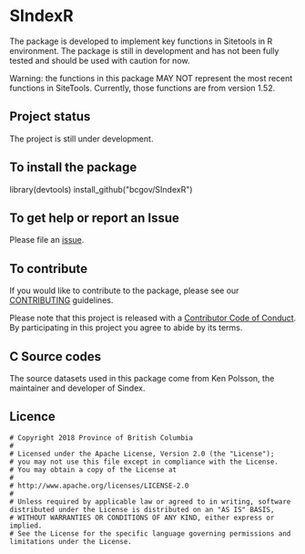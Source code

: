 # SIndexR
The package is developed to implement key functions in Sitetools in R environment. The package is still in development and has not been fully tested and should be used with caution for now.

Warning: the functions in this package MAY NOT represent the most recent functions in SiteTools. Currently, those functions are from version 1.52.

## Project status
The project is still under development.

## To install the package
library(devtools)
install_github("bcgov/SIndexR")

## To get help or report an Issue
Please file an [issue](https://github.com/bcgov/SIndexR/issues/).

## To contribute
If you would like to contribute to the package, please see our [CONTRIBUTING](https://github.com/bcgov/SIndexR/blob/master/CONTRIBUTING.md) guidelines.

Please note that this project is released with a [Contributor Code of Conduct](https://github.com/bcgov/SIndexR/blob/master/CODE_OF_CONDUCT.md). By participating in this project you agree to abide by its terms.

## C Source codes
The source datasets used in this package come from Ken Polsson, the maintainer and developer of Sindex.

## Licence
    # Copyright 2018 Province of British Columbia
    # 
    # Licensed under the Apache License, Version 2.0 (the "License");
    # you may not use this file except in compliance with the License.
    # You may obtain a copy of the License at
    # 
    # http://www.apache.org/licenses/LICENSE-2.0
    # 
    # Unless required by applicable law or agreed to in writing, software distributed under the License is distributed on an "AS IS" BASIS,
    # WITHOUT WARRANTIES OR CONDITIONS OF ANY KIND, either express or implied.
    # See the License for the specific language governing permissions and limitations under the License.

